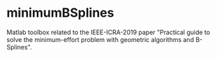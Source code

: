# minimumBSplines
Matlab toolbox related to the IEEE-ICRA-2019 paper "Practical guide to solve the minimum-effort problem with geometric algorithms and B-Splines".
